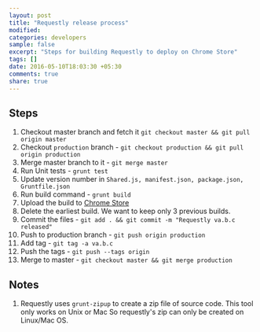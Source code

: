 ```yaml
---
layout: post
title: "Requestly release process"
modified:
categories: developers
sample: false
excerpt: "Steps for building Requestly to deploy on Chrome Store"
tags: []
date: 2016-05-10T18:03:30 +05:30
comments: true
share: true
---
```


## Steps

1. Checkout master branch and fetch it `git checkout master && git pull origin master`
2. Checkout `production` branch - `git checkout production && git pull origin production`
3. Merge master branch to it - `git merge master`
4. Run Unit tests - `grunt test`
5. Update version number in `Shared.js, manifest.json, package.json, Gruntfile.json`
6. Run build command - `grunt build`
7. Upload the build to [Chrome Store](https://chrome.google.com/webstore/developer/dashboard)
8. Delete the earliest build. We want to keep only 3 previous builds.
9. Commit the files - `git add . && git commit -m "Requestly va.b.c released"`
10. Push to production branch - `git push origin production`
11. Add tag - `git tag -a va.b.c`
12. Push the tags - `git push --tags origin`
13. Merge to master - `git checkout master && git merge production`

## Notes

1. Requestly uses `grunt-zipup` to create a zip file of source code. 
This tool only works on Unix or Mac So requestly's zip can only be created on Linux/Mac OS.
